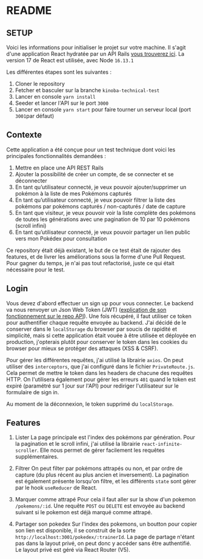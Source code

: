 # README

## SETUP

Voici les informations pour initialiser le projet sur votre machine.
Il s'agit d'une application React hydratée par un API Rails [vous trouverez ici](https://github.com/benoitbarges/kinoba-technical-test). La version 17 de React est utilisée, avec Node `16.13.1`

Les différentes étapes sont les suivantes :
1. Cloner le repository
2. Fetcher et basculer sur la branche `kinoba-technical-test`
3. Lancer en console `yarn install`
4. Seeder et lancer l'API sur le port `3000`
5. Lancer en console `yarn start` pour faire tourner un serveur local (port `3001`par défaut)

## Contexte

Cette application a été conçue pour un test technique dont voici les principales fonctionnalités demandées :
1. Mettre en place une API REST Rails
2. Ajouter la possibilité de créer un compte, de se connecter et se déconnecter
3. En tant qu’utilisateur connecté, je veux pouvoir ajouter/supprimer un pokémon à la liste
de mes Pokémons capturés
4. En tant qu’utilisateur connecté, je veux pouvoir filtrer la liste des pokémons par pokémons capturés / non-capturés / date de capture
5. En tant que visiteur, je veux pouvoir voir la liste complète des pokémons de toutes les
générations avec une pagination de 10 par 10 pokémons (scroll infini)
6. En tant qu’utilisateur connecté, je veux pouvoir partager un lien public vers mon Pokédex
pour consultation

Ce repository était déjà existant, le but de ce test était de rajouter des features, et de livrer les améliorations sous la forme d'une Pull Request.
Pour gagner du temps, je n'ai pas tout refactorisé, juste ce qui était nécessaire pour le test.

## Login 

Vous devez d'abord effectuer un sign up pour vous connecter. Le backend va nous renvoyer un Json Web Token (JWT) ([explication de son fonctionnement sur le repo API](https://github.com/benoitbarges/kinoba-technical-test/blob/main/README.md#login)).
Une fois récupéré, il faut utiliser ce token pour authentifier chaque requête envoyée au backend. J'ai décidé de le conserver dans le `localStorage` du browser par soucis de rapidité et simplicité, mais si cette application était vouée à être utilisée et déployée en production, j'opterais plutôt pour conserver le token dans les cookies du browser pour mieux se protéger des attaques (XSS & CSRF).

Pour gérer les différentes requêtes, j'ai utilisé la librairie `axios`. On peut utiliser des `interceptors`, que j'ai configuré dans le fichier `PrivateRoute.js`. Cela permet de mettre le token dans les headers de chacune des requêtes HTTP. On l'utilisera également pour gérer les erreurs `401` quand le token est expiré (paramétré sur 1 jour sur l'API) pour rediriger l'utilisateur sur le formulaire de sign in.

Au moment de la déconnexion, le token supprimé du `localStorage`.

## Features

1) Lister
La page principale est l'index des pokémons par génération. Pour la pagination et le scroll infini, j'ai utilisé la librairie `react-infinite-scroller`. Elle nous permet de gérer facilement les requêtes supplémentaires.

2) Filtrer
On peut filter par pokémons attrapés ou non, et par ordre de capture (du plus récent au plus ancien et inversement). La pagination est également présente lorsqu'on filtre, et les différents `state` sont gérer par le hook `useReducer` de React.

3) Marquer comme attrapé
Pour cela il faut aller sur la show d'un pokemon `/pokemons/:id`. Une requête `POST` ou `DELETE` est envoyée au backend suivant si le pokemon est déjà marqué comme attrapé.

4) Partager son pokedex
Sur l'index des pokemons, un boutton pour copier son lien est disponible, il se construit de la sorte `http://localhost:3001/pokedex/:trainerId`. La page de partage n'étant pas dans la layout privé, on peut donc y accéder sans être authentifié. Le layout privé est géré via React Router (V5).

